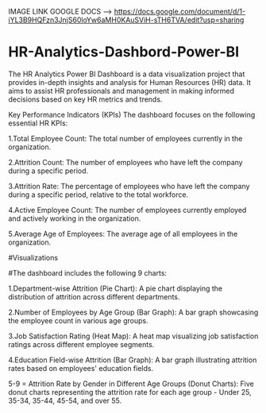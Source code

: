 IMAGE LINK GOOGLE DOCS --> https://docs.google.com/document/d/1-iYL3B9HQFzn3JnjS60loYw6aMH0KAuSViH-sTH6TVA/edit?usp=sharing
# HR-Analytics-Dashbord-Power-BI
The HR Analytics Power BI Dashboard is a data visualization project that provides in-depth insights and analysis for Human Resources (HR) data. It aims to assist HR professionals and management in making informed decisions based on key HR metrics and trends.

Key Performance Indicators (KPIs)
The dashboard focuses on the following essential HR KPIs:

1.Total Employee Count: The total number of employees currently in the organization.

2.Attrition Count: The number of employees who have left the company during a specific period.

3.Attrition Rate: The percentage of employees who have left the company during a specific period, relative to the total workforce.

4.Active Employee Count: The number of employees currently employed and actively working in the organization.

5.Average Age of Employees: The average age of all employees in the organization.

#Visualizations

#The dashboard includes the following 9 charts:

1.Department-wise Attrition (Pie Chart): A pie chart displaying the distribution of attrition across different departments.

2.Number of Employees by Age Group (Bar Graph): A bar graph showcasing the employee count in various age groups.

3.Job Satisfaction Rating (Heat Map): A heat map visualizing job satisfaction ratings across different employee segments.

4.Education Field-wise Attrition (Bar Graph): A bar graph illustrating attrition rates based on employees' education fields.

5-9 = Attrition Rate by Gender in Different Age Groups (Donut Charts): Five donut charts representing the attrition rate for each age group - Under 25, 35-34, 35-44, 45-54, and over 55.

